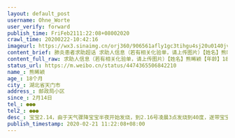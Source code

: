 ```yaml
---
layout: default_post
username: Ohne_Worte
user_verify: forward
publish_time: FriFeb2111:22:08+08002020
crawl_time: 20200222-10:42:16
imageurl: https://wx3.sinaimg.cn/orj360/906561afly1gc3tihgu4sj20u0140jvc.jpg,https://wx2.sinaimg.cn/orj360/906561afly1gc3tj9vw53j213z0tzgqi.jpg,https://wx1.sinaimg.cn/orj360/906561afly1gc3tji6d16j20u014012h.jpg,https://wx3.sinaimg.cn/orj360/906561afly1gc3tjhf8m3j20u0140guo.jpg
content_brief: 肺炎患者求助超话 求助人信息（若有相关化验单，请上传图片）【姓名】熊晞颖【年龄】18个月【所在城市】湖北省天门市【所在小区、社区】邮政局小区【患病时间】2月14日【联系方式】●●●【其他紧急联系人】●●●【病情描述】 宝宝2.14，由于天气骤降宝宝半夜开始发烧，到2.16 ...全文
content_full_raw: 求助人信息（若有相关化验单，请上传图片）【姓名】熊晞颖【年龄】18个月【所在城市】湖北省天门市【所在小区、社区】邮政局小区【患病时间】2月14日【联系方式】●●●【其他紧急联系人】●●●【病情描述】宝宝2.14，由于天气骤降宝宝半夜开始发烧，到2.16号凌晨3点发烧到40度，遂带宝宝到天门市第一人民医院检查，抽血表明病毒性感染，CT无异常排除新冠可能。医院开了几天药，服用后连续三天体温恢复正常，精神状态也变好，2月20日晚突然接到社区电话要求统一隔离，由于宝宝太小我们希望居家继续隔离，其余配合社区一切检查，可对方依旧不答应。于是全家来到酒店，可是酒店物资匮乏，消毒水导致宝宝鼻敏感，整夜无法入睡。本不想占用公共资源，奈何宝宝太小根本不配合戴口罩，未避免交叉感染，及保障宝宝身心健康发育。希望有关部门能协调处理我们的问题。尽快安排核酸检测，让我们可以居家隔离。谢谢。
status_url: https://m.weibo.cn/status/4474365506842210
name_: 熊晞颖
age_: 18个月
city_: 湖北省天门市
address_: 邮政局小区
since_: 2月14日
tel_: ●●●
tel2_: ●●●
desc_: 宝宝2.14，由于天气骤降宝宝半夜开始发烧，到2.16号凌晨3点发烧到40度，遂带宝宝到天门市第一人民医院检查，抽血表明病毒性感染，CT无异常排除新冠可能。医院开了几天药，服用后连续三天体温恢复正常，精神状态也变好，2月20日晚突然接到社区电话要求统一隔离，由于宝宝太小我们希望居家继续隔离，其余配合社区一切检查，可对方依旧不答应。于是全家来到酒店，可是酒店物资匮乏，消毒水导致宝宝鼻敏感，整夜无法入睡。本不想占用公共资源，奈何宝宝太小根本不配合戴口罩，未避免交叉感染，及保障宝宝身心健康发育。希望有关部门能协调处理我们的问题。尽快安排核酸检测，让我们可以居家隔离。谢谢。
publish_timestamp: 2020-02-21 11:22:08+08:00
---
```

